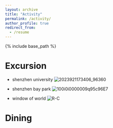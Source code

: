 ```yaml
---
layout: archive
title: "Activity"
permalink: /activity/
author_profile: true
redirect_from:
  - /resume
---
```


{% include base_path %}

Excursion
======
* shenzhen university
 ![2023921173406_96360](https://github.com/user-attachments/assets/7a166e73-e5df-404c-b3bc-d6041c926324)


* shenzhen bay park
  ![100i0i0000009q95c96E7](https://github.com/user-attachments/assets/9d13f06e-9801-4492-a5f1-364ab4e9b317)


* window of world
  ![R-C](https://github.com/user-attachments/assets/b51163c1-527e-45a3-8f60-b17b2624b2dc)


Dining
======

